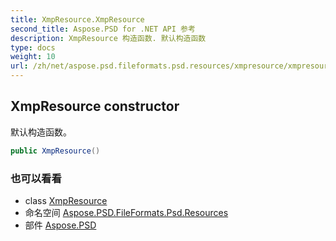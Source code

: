 ```yaml
---
title: XmpResource.XmpResource
second_title: Aspose.PSD for .NET API 参考
description: XmpResource 构造函数. 默认构造函数
type: docs
weight: 10
url: /zh/net/aspose.psd.fileformats.psd.resources/xmpresource/xmpresource/
---
```

## XmpResource constructor

默认构造函数。

```csharp
public XmpResource()
```

### 也可以看看

* class [XmpResource](../)
* 命名空间 [Aspose.PSD.FileFormats.Psd.Resources](../../xmpresource/)
* 部件 [Aspose.PSD](../../../)



